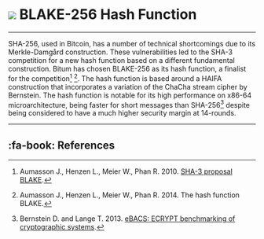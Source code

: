 # <img class="bitum-icon" src="/img/bitum-icons/Code.svg" /> BLAKE-256 Hash Function 

---

SHA-256, used in Bitcoin, has a number of technical shortcomings due to its Merkle-Damgård construction. These vulnerabilities led to the SHA-3 competition for a new hash function based on a different fundamental construction. Bitum has chosen BLAKE-256 as its hash function, a finalist for the competition[^1] [^2]. The hash function is based around a HAIFA construction that incorporates a variation of the ChaCha stream cipher by Bernstein. The hash function is notable for its high performance on x86-64 microarchitecture, being faster for short messages than SHA-256[^3] despite being considered to have a much higher security margin at 14-rounds.

---

## :fa-book: References

[^1]: Aumasson J., Henzen L., Meier W., Phan R. 2010. [SHA-3 proposal BLAKE](https://bitum.io/research/aumasson2010.pdf).
[^2]: Aumasson J., Henzen L., Meier W., Phan R. 2014. The hash function BLAKE.
[^3]: Bernstein D. and Lange T. 2013. [eBACS: ECRYPT benchmarking of cryptographic systems](http://bench.cr.yp.to).
